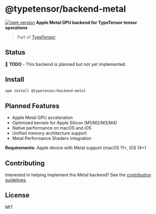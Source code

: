 # @typetensor/backend-metal

[![npm version](https://img.shields.io/npm/v/@typetensor/backend-metal.svg)](https://www.npmjs.com/package/@typetensor/backend-metal)
**Apple Metal GPU backend for TypeTensor tensor operations**

> Part of [TypeTensor](https://github.com/typetensor/typetensor)

## Status

🚧 **TODO** - This backend is planned but not yet implemented.

## Install

```bash
npm install @typetensor/backend-metal
```

## Planned Features

- Apple Metal GPU acceleration
- Optimized kernels for Apple Silicon (M1/M2/M3/M4)
- Native performance on macOS and iOS
- Unified memory architecture support
- Metal Performance Shaders integration

**Requirements:** Apple device with Metal support (macOS 11+, iOS 14+)

## Contributing

Interested in helping implement the Metal backend? See the [contribution guidelines](https://github.com/typetensor/typetensor/blob/main/CONTRIBUTING.md).

## License

MIT